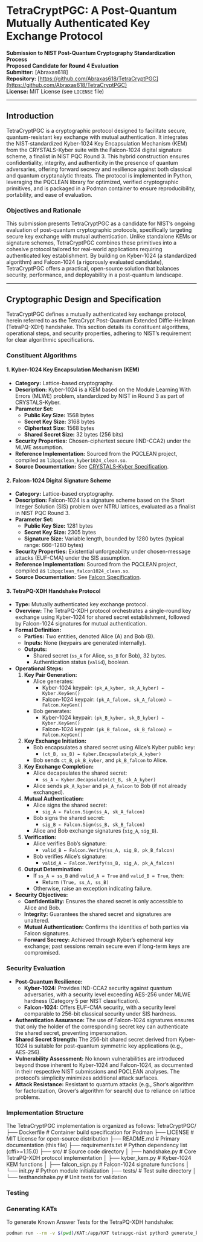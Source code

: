 # TetraCryptPGC: A Post-Quantum Mutually Authenticated Key Exchange Protocol

**Submission to NIST Post-Quantum Cryptography Standardization Process**  
**Proposed Candidate for Round 4 Evaluation**    
**Submitter:** [Abraxas618]    
**Repository:** [https://github.com/Abraxas618/TetraCryptPGC](https://github.com/Abraxas618/TetraCryptPGC)  
**License:** MIT License (see `LICENSE` file)

---

## Introduction

TetraCryptPGC is a cryptographic protocol designed to facilitate secure, quantum-resistant key exchange with mutual authentication. It integrates the NIST-standardized Kyber-1024 Key Encapsulation Mechanism (KEM) from the CRYSTALS-Kyber suite with the Falcon-1024 digital signature scheme, a finalist in NIST PQC Round 3. This hybrid construction ensures confidentiality, integrity, and authenticity in the presence of quantum adversaries, offering forward secrecy and resilience against both classical and quantum cryptanalytic threats. The protocol is implemented in Python, leveraging the PQCLEAN library for optimized, verified cryptographic primitives, and is packaged in a Podman container to ensure reproducibility, portability, and ease of evaluation.

### Objectives and Rationale
This submission presents TetraCryptPGC as a candidate for NIST’s ongoing evaluation of post-quantum cryptographic protocols, specifically targeting secure key exchange with mutual authentication. Unlike standalone KEMs or signature schemes, TetraCryptPGC combines these primitives into a cohesive protocol tailored for real-world applications requiring authenticated key establishment. By building on Kyber-1024 (a standardized algorithm) and Falcon-1024 (a rigorously evaluated candidate), TetraCryptPGC offers a practical, open-source solution that balances security, performance, and deployability in a post-quantum landscape.

---

## Cryptographic Design and Specification

TetraCryptPGC defines a mutually authenticated key exchange protocol, herein referred to as the TetraCrypt Post-Quantum Extended Diffie-Hellman (TetraPQ-XDH) handshake. This section details its constituent algorithms, operational steps, and security properties, adhering to NIST’s requirement for clear algorithmic specifications.

### Constituent Algorithms

#### 1. Kyber-1024 Key Encapsulation Mechanism (KEM)
- **Category:** Lattice-based cryptography.
- **Description:** Kyber-1024 is a KEM based on the Module Learning With Errors (MLWE) problem, standardized by NIST in Round 3 as part of CRYSTALS-Kyber.
- **Parameter Set:**
  - **Public Key Size:** 1568 bytes
  - **Secret Key Size:** 3168 bytes
  - **Ciphertext Size:** 1568 bytes
  - **Shared Secret Size:** 32 bytes (256 bits)
- **Security Properties:** Chosen-ciphertext secure (IND-CCA2) under the MLWE assumption.
- **Reference Implementation:** Sourced from the PQCLEAN project, compiled as `libpqclean_kyber1024_clean.so`.
- **Source Documentation:** See [CRYSTALS-Kyber Specification](https://pq-crystals.org/kyber/data/kyber-specification-round3-20210804.pdf).

#### 2. Falcon-1024 Digital Signature Scheme
- **Category:** Lattice-based cryptography.
- **Description:** Falcon-1024 is a signature scheme based on the Short Integer Solution (SIS) problem over NTRU lattices, evaluated as a finalist in NIST PQC Round 3.
- **Parameter Set:**
  - **Public Key Size:** 1281 bytes
  - **Secret Key Size:** 2305 bytes
  - **Signature Size:** Variable length, bounded by 1280 bytes (typical range: 666–1280 bytes)
- **Security Properties:** Existential unforgeability under chosen-message attacks (EUF-CMA) under the SIS assumption.
- **Reference Implementation:** Sourced from the PQCLEAN project, compiled as `libpqclean_falcon1024_clean.so`.
- **Source Documentation:** See [Falcon Specification](https://falcon-sign.info/falcon-specification-20201020.pdf).

#### 3. TetraPQ-XDH Handshake Protocol
- **Type:** Mutually authenticated key exchange protocol.
- **Overview:** The TetraPQ-XDH protocol orchestrates a single-round key exchange using Kyber-1024 for shared secret establishment, followed by Falcon-1024 signatures for mutual authentication.
- **Formal Definition:**
  - **Parties:** Two entities, denoted Alice (A) and Bob (B).
  - **Inputs:** None (keypairs are generated internally).
  - **Outputs:** 
    - Shared secret (`ss_A` for Alice, `ss_B` for Bob), 32 bytes.
    - Authentication status (`valid`), boolean.
- **Operational Steps:**
  1. **Key Pair Generation:**
     - Alice generates:
       - Kyber-1024 keypair: `(pk_A_kyber, sk_A_kyber) ← Kyber.KeyGen()`
       - Falcon-1024 keypair: `(pk_A_falcon, sk_A_falcon) ← Falcon.KeyGen()`
     - Bob generates:
       - Kyber-1024 keypair: `(pk_B_kyber, sk_B_kyber) ← Kyber.KeyGen()`
       - Falcon-1024 keypair: `(pk_B_falcon, sk_B_falcon) ← Falcon.KeyGen()`
  2. **Key Exchange Initiation:**
     - Bob encapsulates a shared secret using Alice’s Kyber public key:
       - `(ct_B, ss_B) ← Kyber.Encapsulate(pk_A_kyber)`
     - Bob sends `ct_B`, `pk_B_kyber`, and `pk_B_falcon` to Alice.
  3. **Key Exchange Completion:**
     - Alice decapsulates the shared secret:
       - `ss_A ← Kyber.Decapsulate(ct_B, sk_A_kyber)`
     - Alice sends `pk_A_kyber` and `pk_A_falcon` to Bob (if not already exchanged).
  4. **Mutual Authentication:**
     - Alice signs the shared secret:
       - `sig_A ← Falcon.Sign(ss_A, sk_A_falcon)`
     - Bob signs the shared secret:
       - `sig_B ← Falcon.Sign(ss_B, sk_B_falcon)`
     - Alice and Bob exchange signatures (`sig_A`, `sig_B`).
  5. **Verification:**
     - Alice verifies Bob’s signature:
       - `valid_B ← Falcon.Verify(ss_A, sig_B, pk_B_falcon)`
     - Bob verifies Alice’s signature:
       - `valid_A ← Falcon.Verify(ss_B, sig_A, pk_A_falcon)`
  6. **Output Determination:**
     - If `ss_A = ss_B` and `valid_A = True` and `valid_B = True`, then:
       - Return `(True, ss_A, ss_B)`
     - Otherwise, raise an exception indicating failure.
- **Security Objectives:**
  - **Confidentiality:** Ensures the shared secret is only accessible to Alice and Bob.
  - **Integrity:** Guarantees the shared secret and signatures are unaltered.
  - **Mutual Authentication:** Confirms the identities of both parties via Falcon signatures.
  - **Forward Secrecy:** Achieved through Kyber’s ephemeral key exchange; past sessions remain secure even if long-term keys are compromised.

### Security Evaluation
- **Post-Quantum Resilience:**
  - **Kyber-1024:** Provides IND-CCA2 security against quantum adversaries, with a security level exceeding AES-256 under MLWE hardness (Category 5 per NIST classification).
  - **Falcon-1024:** Offers EUF-CMA security, with a security level comparable to 256-bit classical security under SIS hardness.
- **Authentication Assurance:** The use of Falcon-1024 signatures ensures that only the holder of the corresponding secret key can authenticate the shared secret, preventing impersonation.
- **Shared Secret Strength:** The 256-bit shared secret derived from Kyber-1024 is suitable for post-quantum symmetric key applications (e.g., AES-256).
- **Vulnerability Assessment:** No known vulnerabilities are introduced beyond those inherent to Kyber-1024 and Falcon-1024, as documented in their respective NIST submissions and PQCLEAN analyses. The protocol’s simplicity minimizes additional attack surfaces.
- **Attack Resistance:** Resistant to quantum attacks (e.g., Shor’s algorithm for factorization, Grover’s algorithm for search) due to reliance on lattice problems.

### Implementation Structure
The TetraCryptPGC implementation is organized as follows:
TetraCryptPGC/
├── Dockerfile          # Container build specification for Podman
├── LICENSE             # MIT License for open-source distribution
├── README.md           # Primary documentation (this file)
├── requirements.txt    # Python dependency list (cffi>=1.15.0)
├── src/                # Source code directory
│   ├── handshake.py    # Core TetraPQ-XDH protocol implementation
│   ├── kyber_kem.py    # Kyber-1024 KEM functions
│   ├── falcon_sign.py  # Falcon-1024 signature functions
│   └── init.py     # Python module initialization
├── tests/              # Test suite directory
│   └── testhandshake.py  # Unit tests for validation
### Testing
### Generating KATs
To generate Known Answer Tests for the TetraPQ-XDH handshake:
```bash
podman run --rm -v $(pwd)/KAT:/app/KAT tetrapgc-nist python3 generate_kat.py
